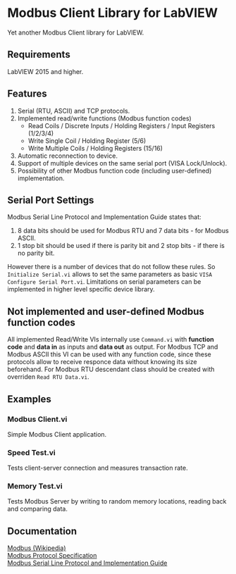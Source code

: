 # Modbus Client Library for LabVIEW
Yet another Modbus Client library for LabVIEW.

## Requirements
LabVIEW 2015 and higher.

## Features
1. Serial (RTU, ASCII) and TCP protocols.
2. Implemented read/write functions (Modbus function codes)
   - Read Coils / Discrete Inputs / Holding Registers / Input Registers (1/2/3/4)
   - Write Single Coil / Holding Register (5/6)
   - Write Multiple Coils / Holding Registers (15/16)
3. Automatic reconnection to device.
4. Support of multiple devices on the same serial port (VISA Lock/Unlock).
5. Possibility of other Modbus function code (including user-defined) implementation.

## Serial Port Settings
Modbus Serial Line Protocol and Implementation Guide states that:
1. 8 data bits should be used for Modbus RTU and 7 data bits - for Modbus ASCII.
2. 1 stop bit should be used if there is parity bit and 2 stop bits - if there is no parity bit.  

However there is a number of devices that do not follow these rules. So `Initialize Serial.vi` allows to set the same parameters as basic `VISA Configure Serial Port.vi`. Limitations on serial parameters can be implemented in higher level specific device library.

## Not implemented and user-defined Modbus function codes
All implemented Read/Write VIs internally use `Command.vi` with **function code** and **data in** as inputs and **data out** as output.
For Modbus TCP and Modbus ASCII this VI can be used with any function code, since these protocols allow to receive responce data without knowing its size beforehand. For Modbus RTU descendant class should be created with overriden `Read RTU Data.vi`.

## Examples
### Modbus Client.vi
Simple Modbus Client application.
### Speed Test.vi
Tests client-server connection and measures transaction rate.
### Memory Test.vi
Tests Modbus Server by writing to random memory locations, reading back and comparing data.

## Documentation
[Modbus (Wikipedia)](https://en.wikipedia.org/wiki/Modbus)  
[Modbus Protocol Specification](https://modbus.org/docs/Modbus_Application_Protocol_V1_1b3.pdf)  
[Modbus Serial Line Protocol and Implementation Guide](https://modbus.org/docs/Modbus_over_serial_line_V1_02.pdf)
